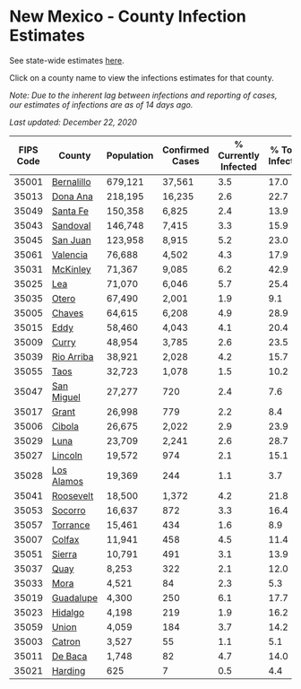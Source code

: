 # New Mexico - County Infection Estimates

See state-wide estimates [here](/infections/us-nm).

Click on a county name to view the infections estimates for that county.

*Note: Due to the inherent lag between infections and reporting of cases, our estimates of infections are as of 14 days ago.*

*Last updated: December 22, 2020*

|   FIPS Code |                   County |   Population |   Confirmed Cases |   % Currently Infected |   % Total Infected |
|-------------|--------------------------|--------------|-------------------|------------------------|--------------------|
|       35001 | [Bernalillo](bernalillo) |      679,121 |            37,561 |                    3.5 |               17.0 |
|       35013 |     [Dona Ana](dona-ana) |      218,195 |            16,235 |                    2.6 |               22.7 |
|       35049 |     [Santa Fe](santa-fe) |      150,358 |             6,825 |                    2.4 |               13.9 |
|       35043 |     [Sandoval](sandoval) |      146,748 |             7,415 |                    3.3 |               15.9 |
|       35045 |     [San Juan](san-juan) |      123,958 |             8,915 |                    5.2 |               23.0 |
|       35061 |     [Valencia](valencia) |       76,688 |             4,502 |                    4.3 |               17.9 |
|       35031 |     [McKinley](mckinley) |       71,367 |             9,085 |                    6.2 |               42.9 |
|       35025 |               [Lea](lea) |       71,070 |             6,046 |                    5.7 |               25.4 |
|       35035 |           [Otero](otero) |       67,490 |             2,001 |                    1.9 |                9.1 |
|       35005 |         [Chaves](chaves) |       64,615 |             6,208 |                    4.9 |               28.9 |
|       35015 |             [Eddy](eddy) |       58,460 |             4,043 |                    4.1 |               20.4 |
|       35009 |           [Curry](curry) |       48,954 |             3,785 |                    2.6 |               23.5 |
|       35039 | [Rio Arriba](rio-arriba) |       38,921 |             2,028 |                    4.2 |               15.7 |
|       35055 |             [Taos](taos) |       32,723 |             1,078 |                    1.5 |               10.2 |
|       35047 | [San Miguel](san-miguel) |       27,277 |               720 |                    2.4 |                7.6 |
|       35017 |           [Grant](grant) |       26,998 |               779 |                    2.2 |                8.4 |
|       35006 |         [Cibola](cibola) |       26,675 |             2,022 |                    2.9 |               23.9 |
|       35029 |             [Luna](luna) |       23,709 |             2,241 |                    2.6 |               28.7 |
|       35027 |       [Lincoln](lincoln) |       19,572 |               974 |                    2.1 |               15.1 |
|       35028 | [Los Alamos](los-alamos) |       19,369 |               244 |                    1.1 |                3.7 |
|       35041 |   [Roosevelt](roosevelt) |       18,500 |             1,372 |                    4.2 |               21.8 |
|       35053 |       [Socorro](socorro) |       16,637 |               872 |                    3.3 |               16.4 |
|       35057 |     [Torrance](torrance) |       15,461 |               434 |                    1.6 |                8.9 |
|       35007 |         [Colfax](colfax) |       11,941 |               458 |                    4.5 |               11.4 |
|       35051 |         [Sierra](sierra) |       10,791 |               491 |                    3.1 |               13.9 |
|       35037 |             [Quay](quay) |        8,253 |               322 |                    2.1 |               12.0 |
|       35033 |             [Mora](mora) |        4,521 |                84 |                    2.3 |                5.3 |
|       35019 |   [Guadalupe](guadalupe) |        4,300 |               250 |                    6.1 |               17.7 |
|       35023 |       [Hidalgo](hidalgo) |        4,198 |               219 |                    1.9 |               16.2 |
|       35059 |           [Union](union) |        4,059 |               184 |                    3.7 |               14.2 |
|       35003 |         [Catron](catron) |        3,527 |                55 |                    1.1 |                5.1 |
|       35011 |       [De Baca](de-baca) |        1,748 |                82 |                    4.7 |               14.0 |
|       35021 |       [Harding](harding) |          625 |                 7 |                    0.5 |                4.4 |